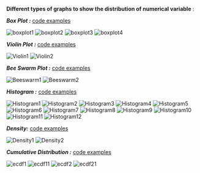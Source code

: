 **Different types of graphs to show the distribution of numerical variable** :

***Box Plot :*** [code examples](https://github.com/NicoDupont/Resources/blob/master/SAS/Graphic/Distribution/boxplot.sas)

![boxplot1](https://github.com/NicoDupont/Resources/blob/master/SAS/Graphic/Distribution/img/boxplot1.png  "boxplot1")
![boxplot2](https://github.com/NicoDupont/Resources/blob/master/SAS/Graphic/Distribution/img/boxplot2.png  "boxplot2")
![boxplot3](https://github.com/NicoDupont/Resources/blob/master/SAS/Graphic/Distribution/img/boxplot3.png  "boxplot3")
![boxplot4](https://github.com/NicoDupont/Resources/blob/master/SAS/Graphic/Distribution/img/boxplot4.png  "boxplot4")


***Violin Plot :*** [code examples](https://github.com/NicoDupont/Resources/blob/master/SAS/Graphic/Distribution/violin.sas)

![Violin1](https://github.com/NicoDupont/Resources/blob/master/SAS/Graphic/Distribution/img/violinPlot1.png  "Violin1")
![Violin2](https://github.com/NicoDupont/Resources/blob/master/SAS/Graphic/Distribution/img/violinPlot2.png  "Violin2")


***Bee Swarm Plot :*** [code examples](https://github.com/NicoDupont/Resources/blob/master/SAS/Graphic/Correlation/beeswarm.sas)

![Beeswarm1](https://github.com/NicoDupont/Resources/blob/master/SAS/Graphic/Distribution/img/beeswarm1.png  "Beeswarm1")
![Beeswarm2](https://github.com/NicoDupont/Resources/blob/master/SAS/Graphic/Distribution/img/beeswarm2.png  "Beeswarm1")

***Histogram :*** [code examples](https://github.com/NicoDupont/Resources/blob/master/SAS/Graphic/Correlation/histogram.sas)

![Histogram1](https://github.com/NicoDupont/Resources/blob/master/SAS/Graphic/Distribution/img/histogram1.png  "Histogram1")
![Histogram2](https://github.com/NicoDupont/Resources/blob/master/SAS/Graphic/Distribution/img/histogram2.png  "Histogram2")
![Histogram3](https://github.com/NicoDupont/Resources/blob/master/SAS/Graphic/Distribution/img/histogram3.png  "Histogram3")
![Histogram4](https://github.com/NicoDupont/Resources/blob/master/SAS/Graphic/Distribution/img/histogram4.png  "Histogram4")
![Histogram5](https://github.com/NicoDupont/Resources/blob/master/SAS/Graphic/Distribution/img/histogram5.png  "Histogram5")
![Histogram6](https://github.com/NicoDupont/Resources/blob/master/SAS/Graphic/Distribution/img/histogram6.png  "Histogram6")
![Histogram7](https://github.com/NicoDupont/Resources/blob/master/SAS/Graphic/Distribution/img/histogram7.png  "Histogram7")
![Histogram8](https://github.com/NicoDupont/Resources/blob/master/SAS/Graphic/Distribution/img/histogram8.png  "Histogram8")
![Histogram9](https://github.com/NicoDupont/Resources/blob/master/SAS/Graphic/Distribution/img/histogram9.png  "Histogram9")
![Histogram10](https://github.com/NicoDupont/Resources/blob/master/SAS/Graphic/Distribution/img/histogram10.png  "Histogram10")
![Histogram11](https://github.com/NicoDupont/Resources/blob/master/SAS/Graphic/Distribution/img/histogram11.png  "Histogram11")
![Histogram12](https://github.com/NicoDupont/Resources/blob/master/SAS/Graphic/Distribution/img/histogram12.png  "Histogram12")


***Density:*** [code examples](https://github.com/NicoDupont/Resources/blob/master/SAS/Graphic/Correlation/density.sas)

![Density1](https://github.com/NicoDupont/Resources/blob/master/SAS/Graphic/Distribution/img/density1.png  "Density1")
![Density2](https://github.com/NicoDupont/Resources/blob/master/SAS/Graphic/Distribution/img/density2.png  "Density2")


***Cumulative Distribution :*** [code examples](https://github.com/NicoDupont/Resources/blob/master/SAS/Graphic/Correlation/ecdf.sas)

![ecdf1](https://github.com/NicoDupont/Resources/blob/master/SAS/Graphic/Distribution/img/ecdf1.png  "ecdf1")
![ecdf11](https://github.com/NicoDupont/Resources/blob/master/SAS/Graphic/Distribution/img/ecdf11.png  "ecdf11")
![ecdf2](https://github.com/NicoDupont/Resources/blob/master/SAS/Graphic/Distribution/img/ecdf2.png  "ecdf2")
![ecdf21](https://github.com/NicoDupont/Resources/blob/master/SAS/Graphic/Distribution/img/ecdf21.png  "ecdf21")